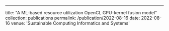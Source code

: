 ---
title: "A ML-based resource utilization OpenCL GPU-kernel fusion model"
collection: publications
permalink: /publication/2022-08-16
date: 2022-08-16
venue: 'Sustainable Computing Informatics and Systems'